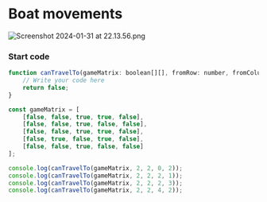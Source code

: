 # Boat movements

![Screenshot 2024-01-31 at 22.13.56.png](..%2F..%2F..%2F..%2F..%2F..%2Fvar%2Ffolders%2Fn7%2Fwf8yf4c52zz3tzpcf0qsnxjc0000gn%2FT%2FTemporaryItems%2FNSIRD_screencaptureui_B1FfvP%2FScreenshot%202024-01-31%20at%2022.13.56.png)

### Start code
```js
function canTravelTo(gameMatrix: boolean[][], fromRow: number, fromColumn: number, toRow: number, toColumn: number): boolean {
    // Write your code here
    return false;
}

const gameMatrix = [
    [false, false, true, true, false],
    [false, false, true, false, false],
    [false, false, true, true, false],
    [false, true, false, true, false],
    [false, false, true, false, false]
];

console.log(canTravelTo(gameMatrix, 2, 2, 0, 2));
console.log(canTravelTo(gameMatrix, 2, 2, 2, 1));
console.log(canTravelTo(gameMatrix, 2, 2, 2, 3));
console.log(canTravelTo(gameMatrix, 2, 2, 4, 2));
```